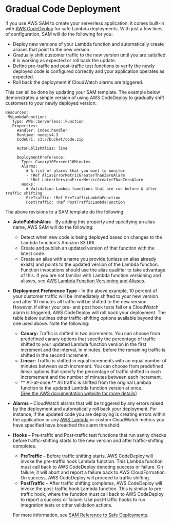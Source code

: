 # Gradual Code Deployment<a name="automating-updates-to-serverless-apps"></a>

If you use AWS SAM to create your serverless application, it comes built\-in with [AWS CodeDeploy](https://docs.aws.amazon.com/codedeploy/latest/userguide/welcome.html) for safe Lambda deployments\. With just a few lines of configuration, SAM will do the following for you:
+ Deploy new versions of your Lambda function and automatically create aliases that point to the new version\. 
+ Gradually shift customer traffic to the new version until you are satisfied it is working as expected or roll back the update\. 
+ Define pre\-traffic and post\-traffic test functions to verify the newly deployed code is configured correctly and your application operates as expected\. 
+ Roll back the deployment if CloudWatch alarms are triggered\. 

This can all be done by updating your SAM template\. The example below demonstrates a simple version of using AWS CodeDeploy to gradually shift customers to your newly deployed version:

```
Resources:
 MyLambdaFunction:
   Type: AWS::Serverless::Function
   Properties:
     Handler: index.handler
     Runtime: nodejs4.3
     CodeUri: s3://bucket/code.zip

     AutoPublishAlias: live

     DeploymentPreference:
       Type: Canary10Percent10Minutes 
       Alarms:
         # A list of alarms that you want to monitor
         - !Ref AliasErrorMetricGreaterThanZeroAlarm
         - !Ref LatestVersionErrorMetricGreaterThanZeroAlarm
       Hooks:
         # Validation Lambda functions that are run before & after traffic shifting
         PreTraffic: !Ref PreTrafficLambdaFunction
         PostTraffic: !Ref PostTrafficLambdaFunction
```

The above revisions to a SAM template do the following:
+ **AutoPublishAlias** \- By adding this property and specifying an alias name, AWS SAM will do the following:
  + Detect when new code is being deployed based on changes to the Lambda function's Amazon S3 URI\.
  + Create and publish an updated version of that function with the latest code\.
  + Create an alias with a name you provide \(unless an alias already exists\) and points to the updated version of the Lambda function\. Function invocations should use the alias qualifier to take advantage of this\. If you are not familiar with Lambda function versioning and aliases, see [AWS Lambda Function Versioning and Aliases](versioning-aliases.md)\.
+ **Deployment Preference Type** \- In the above example, 10 percent of your customer traffic will be immediately shifted to your new version and after 10 minutes all traffic will be shifted to the new version\. However, if either your pre\- and post hook tests fail or a CloudWatch alarm is triggered, AWS CodeDeploy will roll back your deployment\. The table below outlines other traffic\-shifting options available beyond the one used above\. Note the following:
  + **Canary:** Traffic is shifted in two increments\. You can choose from predefined canary options that specify the percentage of traffic shifted to your updated Lambda function version in the first increment and the interval, in minutes, before the remaining traffic is shifted in the second increment\. 
  + **Linear:** Traffic is shifted in equal increments with an equal number of minutes between each increment\. You can choose from predefined linear options that specify the percentage of traffic shifted in each incremement and the number of minutes between each increment\. 
  + ** All\-at\-once:** All traffic is shifted from the original Lambda function to the updated Lambda function version at once\.     
[\[See the AWS documentation website for more details\]](http://docs.aws.amazon.com/lambda/latest/dg/automating-updates-to-serverless-apps.html)
+ **Alarms** – CloudWatch alarms that will be triggered by any errors raised by the deployment and automatically roll back your deployment\. For instance, if the updated code you are deploying is creating errors within the application or any [AWS Lambda](https://docs.aws.amazon.com/lambda/latest/dg/monitoring-functions-metrics.html) or custom CloudWatch metrics you have specified have breached the alarm threshold\.
+ **Hooks** – Pre\-traffic and Post\-traffic test functions that run sanity checks before traffic\-shifting starts to the new version and after traffic\-shifting completes\.
  + **PreTraffic** – Before traffic shifting starts, AWS CodeDeploy will invoke the pre\-traffic hook Lambda function\. This Lambda function must call back to AWS CodeDeploy denoting success or failure\. On failure, it will abort and report a failure back to AWS CloudFormation\. On success, AWS CodeDeploy will proceed to traffic shifting\.
  + **PostTraffic** – After traffic shifting completes, AWS CodeDeploy will invoke the post\-traffic hook Lambda function\. This is similar to pre\-traffic hook, where the function must call back to AWS CodeDeploy to report a success or failure\. Use post\-traffic hooks to run integration tests or other validation actions\.

  For more information, see [SAM Reference to Safe Deployments](https://github.com/awslabs/serverless-application-model/blob/master/docs/safe_lambda_deployments.rst)\. 